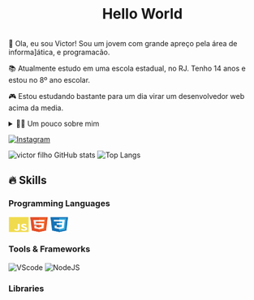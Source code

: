 <div id="user-content-toc">
  <ul align="center">
    <summary><h1 style="display: inline-block">Hello World</h1></summary>
</div>
    
<p>
  👋 Ola, eu sou Victor! Sou um jovem com grande apreço pela área de informa]ática, e programacão.

  📚 Atualmente estudo em uma escola estadual, no RJ. Tenho 14 anos e estou no 8º ano escolar.

  🎮 Estou estudando bastante para um dia virar um desenvolvedor web acima da media.
</p>
<details>
  <summary>👨‍💻 Um pouco sobre mim</summary>

  - 💬 Eu gosto muito de xadrez, dama e qualquer jogo ou atividade que envouva bastante raciocinio.
    
  - ⚡ Estou estudando elem da programaçao o ingles que acredito que futuramente agregara bastamte au meu curiculo profissional.
</details>

[![Instagram](https://img.shields.io/badge/Instagram-E4405F?style=for-the-badge&logo=instagram&logoColor=white)](https://www.instagram.com/victorfilho2010/)

![victor filho GitHub stats](https://github-readme-stats.vercel.app/api?username=victor-filho&show_icons=true&theme=gotham)
![Top Langs](https://github-readme-stats.vercel.app/api/top-langs/?username=victor-filho&size_weight=0.5&count_weight=0.5)

## 🔥 Skills

<div style="flex-basis: 48%;">
    <h3>Programming Languages</h3>
  
<img align="center" alt="Js" height="30" width="40" src="https://raw.githubusercontent.com/devicons/devicon/master/icons/javascript/javascript-plain.svg"><img align="center" alt="HTML" height="30" width="40" src="https://raw.githubusercontent.com/devicons/devicon/master/icons/html5/html5-original.svg"><img align="center" alt="CSS" height="30" width="40" src="https://raw.githubusercontent.com/devicons/devicon/master/icons/css3/css3-original.svg">

 <div style="flex-basis: 48%;">
    <h3>Tools & Frameworks</h3>
    <img align="center" alt="VScode" height="30" width="40" src="https://cdn.jsdelivr.net/gh/devicons/devicon/icons/vscode/vscode-original.svg">
   <img align="center" alt="NodeJS" height="30" width="40" src="https://cdn.jsdelivr.net/gh/devicons/devicon/icons/nodejs/nodejs-original.svg">

  </div>
  
  <!-- Skills: Libraries -->
  <div style="flex-basis: 48%;">
    <h3>Libraries</h3>
  </div>
